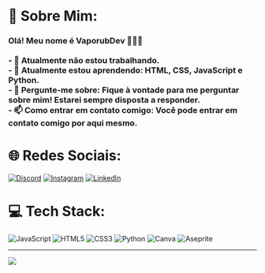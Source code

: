 # 💫 Sobre Mim:
### Olá! Meu nome é VaporubDev 🙋🏻‍♀️<br><br>- 🔭 Atualmente não estou trabalhando.<br>- 🌱 Atualmente estou aprendendo: HTML, CSS, JavaScript e Python.<br>- 💬 Pergunte-me sobre: Fique à vontade para me perguntar sobre mim! Estarei sempre disposta a responder.<br>- 📫 Como entrar em contato comigo: Você pode entrar em contato comigo por aqui mesmo.<br> 


# 🌐 Redes Sociais:
[![Discord](https://img.shields.io/badge/Discord-%237289DA.svg?logo=discord&logoColor=white)](https://discord.gg/T72GANsC) [![Instagram](https://img.shields.io/badge/Instagram-%23E4405F.svg?logo=Instagram&logoColor=white)](https://instagram.com/vaporub_dev) [![LinkedIn](https://img.shields.io/badge/LinkedIn-%230077B5.svg?logo=linkedin&logoColor=white)](https://www.linkedin.com/in/erica-paixao-gois/) 

# 💻 Tech Stack:
![JavaScript](https://img.shields.io/badge/javascript-%23323330.svg?style=for-the-badge&logo=javascript&logoColor=%23F7DF1E) ![HTML5](https://img.shields.io/badge/html5-%23E34F26.svg?style=for-the-badge&logo=html5&logoColor=white) ![CSS3](https://img.shields.io/badge/css3-%231572B6.svg?style=for-the-badge&logo=css3&logoColor=white) ![Python](https://img.shields.io/badge/python-3670A0?style=for-the-badge&logo=python&logoColor=ffdd54) ![Canva](https://img.shields.io/badge/Canva-%2300C4CC.svg?style=for-the-badge&logo=Canva&logoColor=white) ![Aseprite](https://img.shields.io/badge/Aseprite-FFFFFF?style=for-the-badge&logo=Aseprite&logoColor=#7D929E)

---
[![](https://visitcount.itsvg.in/api?id=VaporubBerg&icon=2&color=10)](https://visitcount.itsvg.in)
